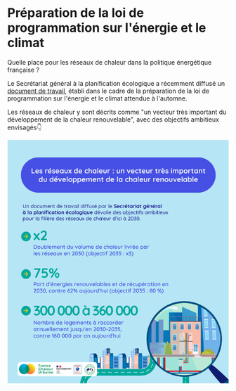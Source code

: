 # Préparation de la loi de programmation sur l'énergie et le climat

Quelle place pour les réseaux de chaleur dans la politique énergétique française ?

Le Secrétariat général à la planification écologique a récemment diffusé un [document de travail](https://www.gouvernement.fr/upload/media/content/0001/06/3a74943433702a0247ca9f7190177a37710a9678.pdf), établi dans le cadre de la préparation de la loi de programmation sur l'énergie et le climat attendue à l'automne.

Les réseaux de chaleur y sont décrits comme "un vecteur très important du développement de la chaleur renouvelable", avec des objectifs ambitieux envisagés👇

![](.gitbook/assets/objectifs2030.jpg)
